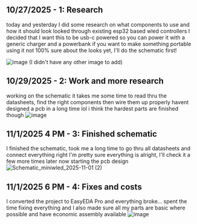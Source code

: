 <!--
  ===================    !!READ THIS NOTICE!!   ====================
  DO NOT edit this file manually. Your changes WILL BE OVERWRITTEN!
  This journal is auto generated and updated by Hack Club Blueprint.
  To edit this file, please edit your journal entries on Blueprint.
  ==================================================================
-->

## 10/27/2025 - 1: Research  

today and yesterday I did some research on what components to use and how it should look
looked through existing esp32 based wled controllers
I decided that I want this to be usb-c powered so you can power it with a generic charger and a powerbank if you want to make something portable using it
not 100% sure about the looks yet, I'll do the schematic first!

![image](https://blueprint.hackclub.com/user-attachments/blobs/proxy/eyJfcmFpbHMiOnsiZGF0YSI6NjAyOSwicHVyIjoiYmxvYl9pZCJ9fQ==--c3bc8f39159a06d3d1e3a076efe12f5c387ddf52/image.png)
(I didn't have any other image to add)
  

## 10/29/2025 - 2: Work and more research  

working on the schematic
it takes me some time to read thru the datasheets, find the right components then wire them up properly
havent designed a pcb in a long time lol
i think the hardest parts are finished though
![image](https://blueprint.hackclub.com/user-attachments/blobs/proxy/eyJfcmFpbHMiOnsiZGF0YSI6NjUwNSwicHVyIjoiYmxvYl9pZCJ9fQ==--5979649cb6b70ad5749ec14ae4a25a59fc7eedf6/image.png)

  

## 11/1/2025 4 PM - 3: Finished schematic  

I finished the schematic, took me a long time to go thru all datasheets and connect everything right
I'm pretty sure everything is alright, I'll check it a few more times later
now starting the pcb design
![Schematic_miniwled_2025-11-01 (2)](https://blueprint.hackclub.com/user-attachments/blobs/proxy/eyJfcmFpbHMiOnsiZGF0YSI6NzQyNywicHVyIjoiYmxvYl9pZCJ9fQ==--7237e0ae91f00c7daaeb1261b1ff1b7ac09523af/Schematic_miniwled_2025-11-01%20(2).png)
  

## 11/1/2025 6 PM - 4: Fixes and costs  

I converted the project to EasyEDA Pro and everything broke... spent the time fixing everything and I also made sure all my parts are basic where possible and have economic assembly available
![image](https://blueprint.hackclub.com/user-attachments/blobs/proxy/eyJfcmFpbHMiOnsiZGF0YSI6NzQ2NywicHVyIjoiYmxvYl9pZCJ9fQ==--472de3f015a21cf1ffbcb586fdded1ebc5e47dba/image.png)
  

